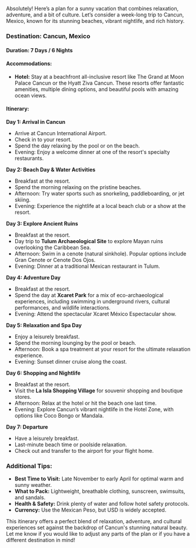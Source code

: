 Absolutely! Here’s a plan for a sunny vacation that combines relaxation, adventure, and a bit of culture. Let’s consider a week-long trip to Cancun, Mexico, known for its stunning beaches, vibrant nightlife, and rich history.

### Destination: Cancun, Mexico

#### Duration: 7 Days / 6 Nights

#### Accommodations:
- **Hotel:** Stay at a beachfront all-inclusive resort like The Grand at Moon Palace Cancun or the Hyatt Ziva Cancun. These resorts offer fantastic amenities, multiple dining options, and beautiful pools with amazing ocean views.

#### Itinerary:

**Day 1: Arrival in Cancun**
- Arrive at Cancun International Airport.
- Check in to your resort.
- Spend the day relaxing by the pool or on the beach.
- Evening: Enjoy a welcome dinner at one of the resort's specialty restaurants.

**Day 2: Beach Day & Water Activities**
- Breakfast at the resort.
- Spend the morning relaxing on the pristine beaches.
- Afternoon: Try water sports such as snorkeling, paddleboarding, or jet skiing.
- Evening: Experience the nightlife at a local beach club or a show at the resort.

**Day 3: Explore Ancient Ruins**
- Breakfast at the resort.
- Day trip to **Tulum Archaeological Site** to explore Mayan ruins overlooking the Caribbean Sea.
- Afternoon: Swim in a cenote (natural sinkhole). Popular options include Gran Cenote or Cenote Dos Ojos.
- Evening: Dinner at a traditional Mexican restaurant in Tulum.

**Day 4: Adventure Day**
- Breakfast at the resort.
- Spend the day at **Xcaret Park** for a mix of eco-archaeological experiences, including swimming in underground rivers, cultural performances, and wildlife interactions.
- Evening: Attend the spectacular Xcaret México Espectacular show.

**Day 5: Relaxation and Spa Day**
- Enjoy a leisurely breakfast.
- Spend the morning lounging by the pool or beach.
- Afternoon: Book a spa treatment at your resort for the ultimate relaxation experience.
- Evening: Sunset dinner cruise along the coast.

**Day 6: Shopping and Nightlife**
- Breakfast at the resort.
- Visit the **La Isla Shopping Village** for souvenir shopping and boutique stores.
- Afternoon: Relax at the hotel or hit the beach one last time.
- Evening: Explore Cancun’s vibrant nightlife in the Hotel Zone, with options like Coco Bongo or Mandala.

**Day 7: Departure**
- Have a leisurely breakfast.
- Last-minute beach time or poolside relaxation.
- Check out and transfer to the airport for your flight home.

### Additional Tips:
- **Best Time to Visit:** Late November to early April for optimal warm and sunny weather.
- **What to Pack:** Lightweight, breathable clothing, sunscreen, swimsuits, and sandals.
- **Health & Safety:** Drink plenty of water and follow hotel safety protocols.
- **Currency:** Use the Mexican Peso, but USD is widely accepted.

This itinerary offers a perfect blend of relaxation, adventure, and cultural experiences set against the backdrop of Cancun's stunning natural beauty. Let me know if you would like to adjust any parts of the plan or if you have a different destination in mind!